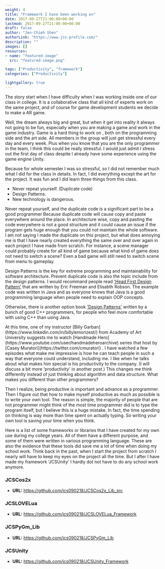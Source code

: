 ```yaml
---
weight: 4
title: "Framework I have been working on"
date: 2017-09-27T21:00:00+00:00
lastmod: 2017-09-27T21:00:00+00:00
draft: false
author: "Jen-Chieh Shen"
authorLink: "https://www.jcs-profile.com/"
description: ""
images: []
resources:
- name: "featured-image"
  src: "featured-image.png"

tags: ["Productivity", "framework"]
categories: ["Productivity"]

lightgallery: true
---
```


The story start when I have difficulty when I was working inside one of 
our class in college. It is a collaborative class that all kind of experts 
work on the same project, and of course for game development students we 
decide to make a AR game.

<!-- more -->

Well, the dream always big and great, but when it get into reality it always 
not going to be fun, especially when you are making a game and work in the game 
industry. Game is a hard thing to work on , both on the programming side and 
the art side. All members in the group will just get stressful every day and 
every week. Plus when you know that you are the only programmer in the team, I 
think this could be really stressful. I would just admit I stress out the first 
day of class despite I already have some experience using the game engine Unity.

Because for whole semester I was so stressful, so I did not remember much what 
I did for the class in details. In fact, I did everything except the art for 
the project. It was fun and I did learn three things from this class.

* Never repeat yourself. (Duplicate code)
* Design Patterns.
* New technology is dangerous.

Never repeat yourself, and the duplicate code is a significant part to be a 
good programmer Because duplicate code will cause copy and paste everywhere 
around the place. In architecture wise, copy and pasting the code everywhere 
is not a good structure and it could cause an issue if the program gets huge 
enough that you could not maintain the whole software. I am not saying I made 
the duplicate on this project, but what does annoying me is that I have nearly 
created everything the same over and over again in each project I have made 
from scratch. For instance, a scene manager could probably create for all kind 
of game because what kind of game does not need to switch a scene? Even a bad 
game will still need to switch scene from menu to gameplay.

Design Patterns is the key for extreme programming and maintainability for 
software architecture. Prevent duplicate code is also the topic include 
from the design patterns. I would recommand people read
['Head First Design Pattern'](https://images-na.ssl-images-amazon.com/images/I/91bobQSPQrL.jpg)
that are written by Eric Freeman and Elisabth Robson. The example code was 
written in Java and as everyone knows that Java is a good programming language 
when people need to explain OOP concepts.

Otherwise, there is another option book
['Design Patterns'](https://images-na.ssl-images-amazon.com/images/I/51Q-RLSadrL.jpg)
written by a bunch of good C++ programmers, for people who feel more comfortable 
with using C++ than using Java.

<div class="panel-text-left">
At this time, one of my instructor
[Billy Garban](https://www.linkedin.com/in/billylemonzest/)
from Academy of Art University suggests me to watch
[Handmade Hero](https://www.youtube.com/user/handmadeheroarchive)
series that host by
[Casey Muratori](https://twitter.com/cmuratori)
. I have watched a few episodes what make me impressive is how he can teach
people in such a way that everyone could understand, including me. I like
when he talks about what makes him special is his productivity to the
company. (I will discuss a bit more 'productivity' in another post.) This
changes me think differently instead of just thinking about algorithm and
data structure. What makes you different than other programmers?

Then I realize, being productive is important and advance as a programmer.
Then I figure out that how to make myself productive as much as possible
is to write your own tool. The reason is simple, the majority of people
that are not programmer might think of the most time programmer did is
to type the program itself, but I believe this is a huge mistake. In fact,
the time spending on thinking is way more than time spent on actually typing.
So writing your own tool is saving your time when you think.

Here is a list of some frameworks or libraries that I have created for my
own use during my college years. All of them have a different purpose, and
some of them were written in various programming language. These are also
the evidence that these tools did save me a lot of time when doing my school
work. Think back in the past, when I start the project from scratch I nearly
will have to keep my eyes on the project all the time. But I after I have made
my framework 'JCSUnity' I hardly dot not have to do any school work anymore.

### JCSCos2x
* **URL:** https://github.com/jcs090218/JCSCos2x_Lib_src

### JCSLOVELua
* **URL:** https://github.com/jcs090218/JCSLOVELua_Framework

### JCSPyGm_Lib
* **URL:** https://github.com/jcs090218/JCSPyGm_Lib

### JCSUnity
* **URL:** https://github.com/jcs090218/JCSUnity_Framework
